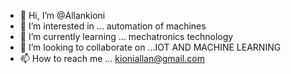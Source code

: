 - 👋 Hi, I’m @Allankioni
- 👀 I’m interested in ... automation of machines
- 🌱 I’m currently learning ... mechatronics technology 
- 💞️ I’m looking to collaborate on ...IOT AND MACHINE LEARNING 
- 📫 How to reach me ... kioniallan@gmail.com

<!---
Allankioni/Allankioni is a ✨ special ✨ repository because its `README.md` (this file) appears on your GitHub profile.
You can click the Preview link to take a look at your changes.
--->
